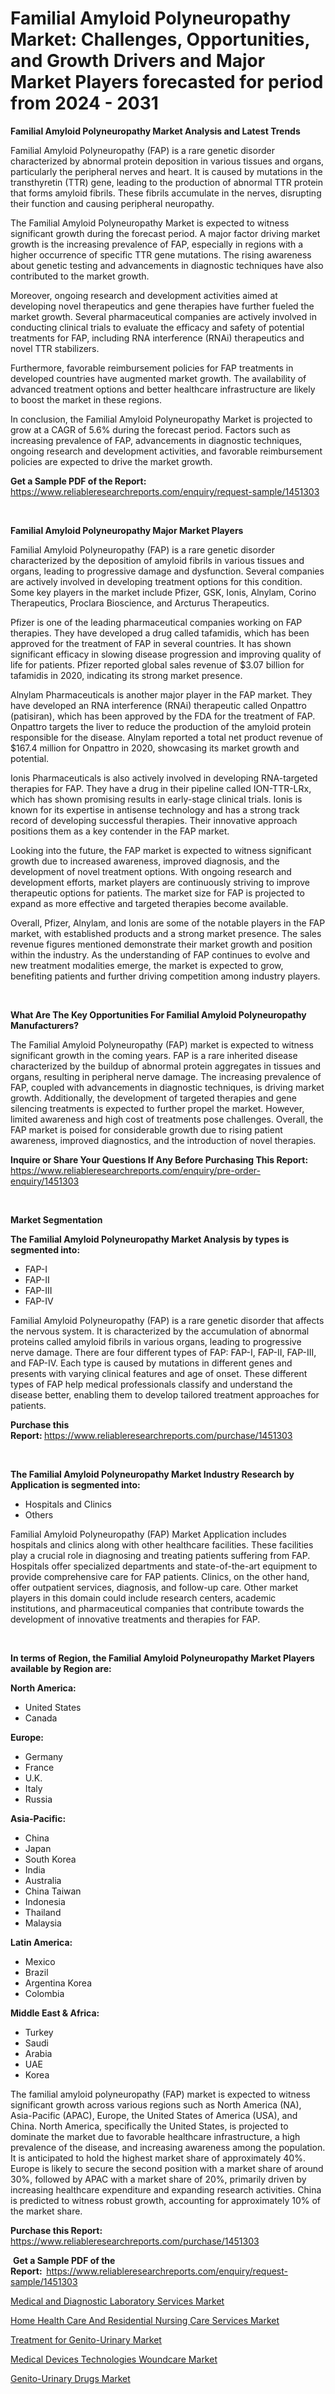 <p><h1>Familial Amyloid Polyneuropathy Market: Challenges, Opportunities, and Growth Drivers and Major Market Players forecasted for period from 2024 - 2031</h1></p><p><strong>Familial Amyloid Polyneuropathy Market Analysis and Latest Trends</strong></p>
<p><p>Familial Amyloid Polyneuropathy (FAP) is a rare genetic disorder characterized by abnormal protein deposition in various tissues and organs, particularly the peripheral nerves and heart. It is caused by mutations in the transthyretin (TTR) gene, leading to the production of abnormal TTR protein that forms amyloid fibrils. These fibrils accumulate in the nerves, disrupting their function and causing peripheral neuropathy.</p><p>The Familial Amyloid Polyneuropathy Market is expected to witness significant growth during the forecast period. A major factor driving market growth is the increasing prevalence of FAP, especially in regions with a higher occurrence of specific TTR gene mutations. The rising awareness about genetic testing and advancements in diagnostic techniques have also contributed to the market growth.</p><p>Moreover, ongoing research and development activities aimed at developing novel therapeutics and gene therapies have further fueled the market growth. Several pharmaceutical companies are actively involved in conducting clinical trials to evaluate the efficacy and safety of potential treatments for FAP, including RNA interference (RNAi) therapeutics and novel TTR stabilizers.</p><p>Furthermore, favorable reimbursement policies for FAP treatments in developed countries have augmented market growth. The availability of advanced treatment options and better healthcare infrastructure are likely to boost the market in these regions.</p><p>In conclusion, the Familial Amyloid Polyneuropathy Market is projected to grow at a CAGR of 5.6% during the forecast period. Factors such as increasing prevalence of FAP, advancements in diagnostic techniques, ongoing research and development activities, and favorable reimbursement policies are expected to drive the market growth.</p></p>
<p><strong>Get a Sample PDF of the Report:&nbsp;</strong> <a href="https://www.reliableresearchreports.com/enquiry/request-sample/1451303">https://www.reliableresearchreports.com/enquiry/request-sample/1451303</a></p>
<p>&nbsp;</p>
<p><strong>Familial Amyloid Polyneuropathy Major Market Players</strong></p>
<p><p>Familial Amyloid Polyneuropathy (FAP) is a rare genetic disorder characterized by the deposition of amyloid fibrils in various tissues and organs, leading to progressive damage and dysfunction. Several companies are actively involved in developing treatment options for this condition. Some key players in the market include Pfizer, GSK, Ionis, Alnylam, Corino Therapeutics, Proclara Bioscience, and Arcturus Therapeutics.</p><p>Pfizer is one of the leading pharmaceutical companies working on FAP therapies. They have developed a drug called tafamidis, which has been approved for the treatment of FAP in several countries. It has shown significant efficacy in slowing disease progression and improving quality of life for patients. Pfizer reported global sales revenue of $3.07 billion for tafamidis in 2020, indicating its strong market presence.</p><p>Alnylam Pharmaceuticals is another major player in the FAP market. They have developed an RNA interference (RNAi) therapeutic called Onpattro (patisiran), which has been approved by the FDA for the treatment of FAP. Onpattro targets the liver to reduce the production of the amyloid protein responsible for the disease. Alnylam reported a total net product revenue of $167.4 million for Onpattro in 2020, showcasing its market growth and potential.</p><p>Ionis Pharmaceuticals is also actively involved in developing RNA-targeted therapies for FAP. They have a drug in their pipeline called ION-TTR-LRx, which has shown promising results in early-stage clinical trials. Ionis is known for its expertise in antisense technology and has a strong track record of developing successful therapies. Their innovative approach positions them as a key contender in the FAP market.</p><p>Looking into the future, the FAP market is expected to witness significant growth due to increased awareness, improved diagnosis, and the development of novel treatment options. With ongoing research and development efforts, market players are continuously striving to improve therapeutic options for patients. The market size for FAP is projected to expand as more effective and targeted therapies become available.</p><p>Overall, Pfizer, Alnylam, and Ionis are some of the notable players in the FAP market, with established products and a strong market presence. The sales revenue figures mentioned demonstrate their market growth and position within the industry. As the understanding of FAP continues to evolve and new treatment modalities emerge, the market is expected to grow, benefiting patients and further driving competition among industry players.</p></p>
<p>&nbsp;</p>
<p><strong>What Are The Key Opportunities For Familial Amyloid Polyneuropathy Manufacturers?</strong></p>
<p><p>The Familial Amyloid Polyneuropathy (FAP) market is expected to witness significant growth in the coming years. FAP is a rare inherited disease characterized by the buildup of abnormal protein aggregates in tissues and organs, resulting in peripheral nerve damage. The increasing prevalence of FAP, coupled with advancements in diagnostic techniques, is driving market growth. Additionally, the development of targeted therapies and gene silencing treatments is expected to further propel the market. However, limited awareness and high cost of treatments pose challenges. Overall, the FAP market is poised for considerable growth due to rising patient awareness, improved diagnostics, and the introduction of novel therapies.</p></p>
<p><strong>Inquire or Share Your Questions If Any Before Purchasing This Report:</strong> <a href="https://www.reliableresearchreports.com/enquiry/pre-order-enquiry/1451303">https://www.reliableresearchreports.com/enquiry/pre-order-enquiry/1451303</a></p>
<p>&nbsp;</p>
<p><strong>Market Segmentation</strong></p>
<p><strong>The Familial Amyloid Polyneuropathy Market Analysis by types is segmented into:</strong></p>
<p><ul><li>FAP-I</li><li>FAP-II</li><li>FAP-III</li><li>FAP-IV</li></ul></p>
<p><p>Familial Amyloid Polyneuropathy (FAP) is a rare genetic disorder that affects the nervous system. It is characterized by the accumulation of abnormal proteins called amyloid fibrils in various organs, leading to progressive nerve damage. There are four different types of FAP: FAP-I, FAP-II, FAP-III, and FAP-IV. Each type is caused by mutations in different genes and presents with varying clinical features and age of onset. These different types of FAP help medical professionals classify and understand the disease better, enabling them to develop tailored treatment approaches for patients.</p></p>
<p><strong>Purchase this Report:&nbsp;</strong><a href="https://www.reliableresearchreports.com/purchase/1451303">https://www.reliableresearchreports.com/purchase/1451303</a></p>
<p>&nbsp;</p>
<p><strong>The Familial Amyloid Polyneuropathy Market Industry Research by Application is segmented into:</strong></p>
<p><ul><li>Hospitals and Clinics</li><li>Others</li></ul></p>
<p><p>Familial Amyloid Polyneuropathy (FAP) Market Application includes hospitals and clinics along with other healthcare facilities. These facilities play a crucial role in diagnosing and treating patients suffering from FAP. Hospitals offer specialized departments and state-of-the-art equipment to provide comprehensive care for FAP patients. Clinics, on the other hand, offer outpatient services, diagnosis, and follow-up care. Other market players in this domain could include research centers, academic institutions, and pharmaceutical companies that contribute towards the development of innovative treatments and therapies for FAP.</p></p>
<p>&nbsp;</p>
<p><strong>In terms of Region, the Familial Amyloid Polyneuropathy Market Players available by Region are:</strong></p>
<p>
    <p> <strong> North America: </strong>
        <ul>
            <li>United States</li>
            <li>Canada</li>
        </ul>
        </p> 
    <p> <strong> Europe: </strong>
        <ul>
            <li>Germany</li>
            <li>France</li>
            <li>U.K.</li>
            <li>Italy</li>
            <li>Russia</li>
        </ul>
        </p> 
    <p> <strong> Asia-Pacific: </strong>
        <ul>
            <li>China</li>
            <li>Japan</li>
            <li>South Korea</li>
            <li>India</li>
            <li>Australia</li>
            <li>China Taiwan</li>
            <li>Indonesia</li>
            <li>Thailand</li>
            <li>Malaysia</li>
        </ul>
        </p> 
    <p> <strong> Latin America: </strong>
        <ul>
            <li>Mexico</li>
            <li>Brazil</li>
            <li>Argentina Korea</li>
            <li>Colombia</li>
        </ul>
        </p> 
    <p> <strong> Middle East & Africa: </strong>
        <ul>
            <li>Turkey</li>
            <li>Saudi</li>
            <li>Arabia</li>
            <li>UAE</li>
            <li>Korea</li>
        </ul>
    </p>
    </p>
<p><p>The familial amyloid polyneuropathy (FAP) market is expected to witness significant growth across various regions such as North America (NA), Asia-Pacific (APAC), Europe, the United States of America (USA), and China. North America, specifically the United States, is projected to dominate the market due to favorable healthcare infrastructure, a high prevalence of the disease, and increasing awareness among the population. It is anticipated to hold the highest market share of approximately 40%. Europe is likely to secure the second position with a market share of around 30%, followed by APAC with a market share of 20%, primarily driven by increasing healthcare expenditure and expanding research activities. China is predicted to witness robust growth, accounting for approximately 10% of the market share.</p></p>
<p><strong>Purchase this Report: </strong><a href="https://www.reliableresearchreports.com/purchase/1451303">https://www.reliableresearchreports.com/purchase/1451303</a></p>
<p>&nbsp;<strong>Get a Sample PDF of the Report:&nbsp;&nbsp;</strong><a href="https://www.reliableresearchreports.com/enquiry/request-sample/1451303">https://www.reliableresearchreports.com/enquiry/request-sample/1451303</a></p>
<p><strong></strong></p>
<p><p><a href="https://www.linkedin.com/pulse/medical-diagnostic-laboratory-services-market-analysis-3hoge?trackingId=kjy%2Byq2%2BdbAaisBxm3TYPQ%3D%3D">Medical and Diagnostic Laboratory Services Market</a></p><p><a href="https://www.linkedin.com/pulse/home-health-care-residential-nursing-services-market-size-rny6e?trackingId=LrMNmTSASG8NLRy2hWByTw%3D%3D">Home Health Care And Residential Nursing Care Services Market</a></p><p><a href="https://www.linkedin.com/pulse/treatment-genito-urinary-market-size-share-amp-trends-analysis-roqne?trackingId=a4E5Si12KzrD9%2B%2Bnqz1W%2FQ%3D%3D">Treatment for Genito-Urinary Market</a></p><p><a href="https://www.linkedin.com/pulse/medical-devices-technologies-woundcare-market-size-share-bq2ce?trackingId=NaPJqNHWkNdekbGwBbsE3Q%3D%3D">Medical Devices Technologies Woundcare Market</a></p><p><a href="https://www.linkedin.com/pulse/genito-urinary-drugs-market-size-share-amp-trends-analysis-qhrqe?trackingId=pUgC51%2FvAjP0qfm42%2FiJ8w%3D%3D">Genito-Urinary Drugs Market</a></p></p>